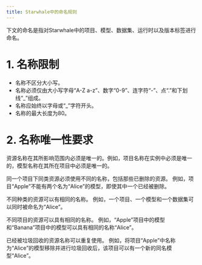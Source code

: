 ```yaml
---
title: Starwhale中的命名规则
---
```


下文的命名是指对Starwhale中的项目、模型、数据集、运行时以及版本标签进行命名。

# 1. 名称限制

- 名称不区分大小写。
- 名称必须仅由大小写字母“A-Z a-z”、数字“0-9”、连字符“-”、点“.”和下划线“_”组成。
- 名称应始终以字母或“_”字符开头。
- 名称的最大长度为80。

# 2. 名称唯一性要求

资源名称在其所影响范围内必须是唯一的。例如，项目名称在实例中必须是唯一的，模型名称在其所在项目中必须是唯一的。

同一个项目下同类资源必须使用不同的名称，包括那些已删除的资源。 例如，项目“Apple”不能有两个名为“Alice”的模型，即使其中一个已经被删除。

不同种类的资源可以有相同的名称。 例如，一个项目、一个模型和一个数据集可以同时被命名为“Alice”。

不同项目的资源可以具有相同的名称。 例如，“Apple”项目中的模型和“Banana”项目中的模型可以具有相同的名称“Alice”。

已经被垃圾回收的资源名称可以重复使用。 例如，将项目“Apple”中名称为“Alice”的模型移除并进行垃圾回收后，该项目可以有一个新的同名模型“Alice”。
